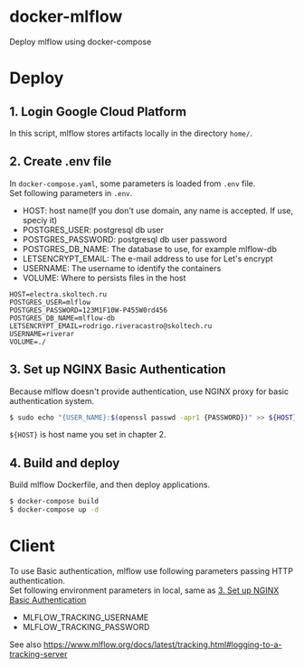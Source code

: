 # docker-mlflow
Deploy mlflow using docker-compose

# Deploy
## 1. Login Google Cloud Platform
In this script, mlflow stores artifacts locally in the directory `home/`.  


## 2. Create .env file
In `docker-compose.yaml`, some parameters is loaded from `.env` file.  
Set following parameters in `.env`.  

- HOST: host name(If you don't use domain, any name is accepted. If use, speciy it)
- POSTGRES_USER: postgresql db user
- POSTGRES_PASSWORD: postgresql db user password
- POSTGRES_DB_NAME: The database to use, for example mlflow-db
- LETSENCRYPT_EMAIL: The e-mail address to use for Let's encrypt
- USERNAME: The username to identify the containers
- VOLUME: Where to persists files in the host

```
HOST=electra.skoltech.ru
POSTGRES_USER=mlflow
POSTGRES_PASSWORD=123M1F10W-P455W0rd456
POSTGRES_DB_NAME=mlflow-db
LETSENCRYPT_EMAIL=rodrigo.riveracastro@skoltech.ru
USERNAME=riverar
VOLUME=./
```

## 3. Set up NGINX Basic Authentication
Because mlflow doesn't provide authentication, use NGINX proxy for basic authentication system.  

```sh
$ sudo echo "{USER_NAME}:$(openssl passwd -apr1 {PASSWORD})" >> ${HOST}
```

`${HOST}` is host name you set in chapter 2.  

## 4. Build and deploy
Build mlflow Dockerfile, and then deploy applications.  

```sh
$ docker-compose build
$ docker-compose up -d
```

# Client
To use Basic authentication, mlflow use following parameters passing HTTP authentication.  
Set following environment parameters in local,  same as [3. Set up NGINX Basic Authentication](#3-Set-up-NGINX-Basic-Authentication)

- MLFLOW_TRACKING_USERNAME
- MLFLOW_TRACKING_PASSWORD

See also https://www.mlflow.org/docs/latest/tracking.html#logging-to-a-tracking-server